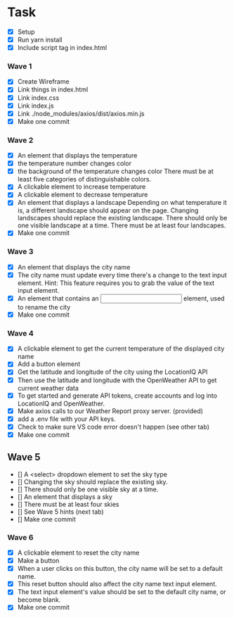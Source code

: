 # Task
- [x] Setup
- [x] Run yarn install
- [x] Include script tag in index.html
### Wave 1
- [x] Create Wireframe
- [x] Link things in index.html
- [x] Link index.css
- [x] Link index.js
- [x] Link ./node_modules/axios/dist/axios.min.js
- [x] Make one commit
### Wave 2
- [x] An element that displays the temperature
- [x] the temperature number changes color
- [x] the background of the temperature changes color
There must be at least five categories of distinguishable colors.
- [x] A clickable element to increase temperature
- [x] A clickable element to decrease temperature
- [x] An element that displays a landscape
Depending on what temperature it is, a different landscape should appear on the page.
Changing landscapes should replace the existing landscape. There should only be one visible landscape at a time.
There must be at least four landscapes.
- [x] Make one commit
### Wave 3
- [x] An element that displays the city name
- [x] The city name must update every time there's a change to the text input element.
Hint: This feature requires you to grab the value of the text input element.
- [x] An element that contains an <input type="text"> element, used to rename the city
- [x] Make one commit
### Wave 4
- [x] A clickable element to get the current temperature of the displayed city name
- [x] Add a button element
- [x] Get the latitude and longitude of the city using the LocationIQ API
- [x] Then use the latitude and longitude with the OpenWeather API to get current weather data
- [x] To get started and generate API tokens, create accounts and log into LocationIQ and OpenWeather.
- [x] Make axios calls to our Weather Report proxy server. (provided)
- [x] add a .env file with your API keys.
- [x] Check to make sure VS code error doesn't happen (see other tab)
- [x] Make one commit
## Wave 5
- [] A \<select> dropdown element to set the sky type
- [] Changing the sky should replace the existing sky. 
- [] There should only be one visible sky at a time.
- [] An element that displays a sky
- [] There must be at least four skies
- [] See Wave 5 hints (next tab)
- [] Make one commit
### Wave 6
- [x] A clickable element to reset the city name
- [x] Make a button
- [x] When a user clicks on this button, the city name will be set to a default name.
- [x] This reset button should also affect the city name text input element.
- [x] The text input element's value should be set to the default city name, or become blank.
- [x] Make one commit